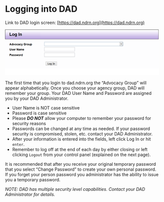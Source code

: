 # Logging into DAD

Link to DAD login screen: [https://dad.ndrn.org](https://dad.ndrn.org)

![DAD login interface](images/logging-in-to-dad.png)

The first time that you login to dad.ndrn.org the “Advocacy Group” will appear alphabetically. Once you choose your agency group, DAD will remember your group. Your DAD User Name and Password are assigned you by your DAD Administrator.

* User Name is NOT case sensitive
* Password is case sensitive
* Please ***DO NOT*** allow your computer to remember your password for security reasons
* Passwords can be changed at any time as needed. If your password security is compromised, stolen, etc. contact your DAD Administrator.
* After your information is entered into the fields, left click Log In or hit `enter`.
* Remember to log off at the end of each day by either closing or left clicking `Logout` from your control panel (explained on the next page).

It is recommended that after you receive your original temporary password that you
select “Change Password” to create your own personal password. If you forget your
person password you administrator has the ability to issue you a temporary password.

*NOTE: DAD has multiple security level capabilities. Contact your DAD Administrator for
details.*